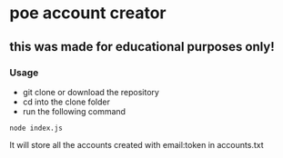 # poe account creator
## this was made for educational purposes only!

### Usage
- git clone or download the repository
- cd into the clone folder
- run the following command
```
node index.js
```

It will store all the accounts created with email:token in accounts.txt
